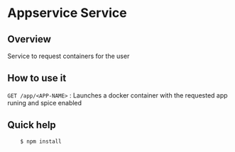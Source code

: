 Appservice Service
====================

## Overview

Service to request containers for the user

## How to use it

`GET /app/<APP-NAME>` : Launches a docker container with the requested app runing and spice enabled

## Quick help

```bash
	$ npm install
```
